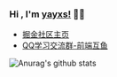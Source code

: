 ### Hi , I'm [yayxs!](https://yayxs.github.io/) 👋👋

 - <a href="https://juejin.im/user/3491704661872910" target="_blank" >掘金社区主页</a>
 - <a target="_blank" href="https://qm.qq.com/cgi-bin/qm/qr?k=yoE2aLnJP14aUTVROUIF3gNWLITdgpYJ&jump_from=webapi">QQ学习交流群-前端互鱼</a>


![Anurag's github stats](https://github-readme-stats.vercel.app/api?username=yayxs&show_icons=true&?count_private=true&show_icons=true)
